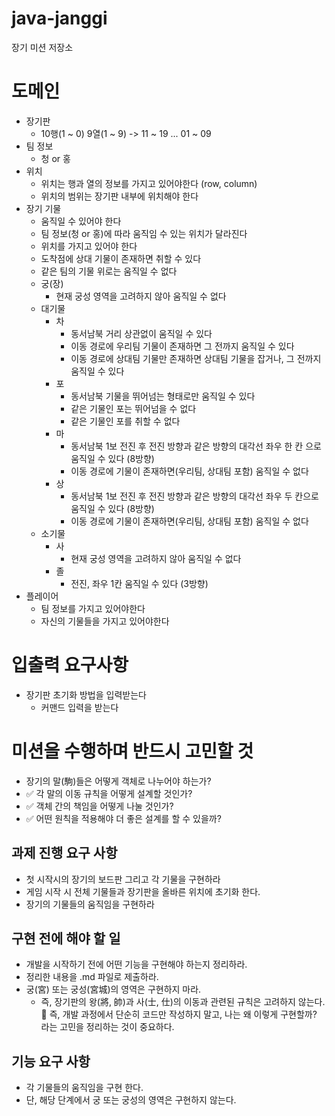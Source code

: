 # java-janggi

장기 미션 저장소

# 도메인

- 장기판
  - 10행(1 ~ 0) 9열(1 ~ 9) -> 11 ~ 19 ... 01 ~ 09
- 팀 정보
  - 청 or 홍
- 위치
  - 위치는 행과 열의 정보를 가지고 있어야한다 (row, column)
  - 위치의 범위는 장기판 내부에 위치해야 한다
- 장기 기물
  - 움직일 수 있어야 한다
  - 팀 정보(청 or 홍)에 따라 움직임 수 있는 위치가 달라진다
  - 위치를 가지고 있어야 한다
  - 도착점에 상대 기물이 존재하면 취할 수 있다
  - 같은 팀의 기물 위로는 움직일 수 없다
  - 궁(장)
    - 현재 궁성 영역을 고려하지 않아 움직일 수 없다
  - 대기물
    - 차
      - 동서남북 거리 상관없이 움직일 수 있다
      - 이동 경로에 우리팀 기물이 존재하면 그 전까지 움직일 수 있다
      - 이동 경로에 상대팀 기물만 존재하면 상대팀 기물을 잡거나, 그 전까지 움직일 수 있다
    - 포 
      - 동서남북 기물을 뛰어넘는 형태로만 움직일 수 있다
      - 같은 기물인 포는 뛰어넘을 수 없다
      - 같은 기물인 포를 취할 수 없다
    - 마
      - 동서남북 1보 전진 후 전진 방향과 같은 방향의 대각선 좌우 한 칸 으로 움직일 수 있다 (8방향)
      - 이동 경로에 기물이 존재하면(우리팀, 상대팀 포함) 움직일 수 없다
    - 상
      - 동서남북 1보 전진 후 전진 방향과 같은 방향의 대각선 좌우 두 칸으로 움직일 수 있다 (8방향)
      - 이동 경로에 기물이 존재하면(우리팀, 상대팀 포함) 움직일 수 없다
  - 소기물
    - 사
      - 현재 궁성 영역을 고려하지 않아 움직일 수 없다
    - 졸
      - 전진, 좌우 1칸 움직일 수 있다 (3방향)
- 플레이어
  - 팀 정보를 가지고 있어야한다
  - 자신의 기물들을 가지고 있어야한다

# 입출력 요구사항
- 장기판 초기화 방법을 입력받는다
  - 커맨드 입력을 받는다

# 미션을 수행하며 반드시 고민할 것
- 장기의 말(駒)들은 어떻게 객체로 나누어야 하는가?
- ✅ 각 말의 이동 규칙을 어떻게 설계할 것인가?
- ✅ 객체 간의 책임을 어떻게 나눌 것인가?
- ✅ 어떤 원칙을 적용해야 더 좋은 설계를 할 수 있을까?

## 과제 진행 요구 사항
- 첫 시작시의 장기의 보드판 그리고 각 기물을 구현하라
- 게임 시작 시 전체 기물들과 장기판을 올바른 위치에 초기화 한다.
- 장기의 기물들의 움직임을 구현하라

## 구현 전에 해야 할 일

- 개발을 시작하기 전에 어떤 기능을 구현해야 하는지 정리하라.
- 정리한 내용을 .md 파일로 제출하라.
- 궁(宮) 또는 궁성(宮城)의 영역은 구현하지 마라.
  - 즉, 장기판의 왕(將, 帥)과 사(士, 仕)의 이동과 관련된 규칙은 고려하지 않는다.
📌 즉, 개발 과정에서 단순히 코드만 작성하지 말고,
나는 왜 이렇게 구현할까? 라는 고민을 정리하는 것이 중요하다.

## 기능 요구 사항
- 각 기물들의 움직임을 구현 한다.
- 단, 해당 단계에서 궁 또는 궁성의 영역은 구현하지 않는다.
